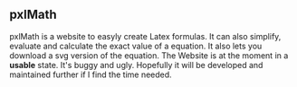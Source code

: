 pxlMath
-------
pxlMath is a website to easyly create Latex formulas. It can also simplify, evaluate and calculate the exact
value of a equation. It also lets you download a svg version of the equation. The Website is at the moment
in a **usable** state. It's buggy and ugly. Hopefully it will be developed and maintained further if I find
the time needed.